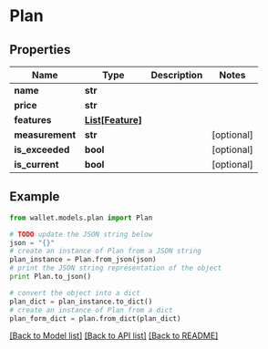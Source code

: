 # Plan


## Properties

Name | Type | Description | Notes
------------ | ------------- | ------------- | -------------
**name** | **str** |  | 
**price** | **str** |  | 
**features** | [**List[Feature]**](Feature.md) |  | 
**measurement** | **str** |  | [optional] 
**is_exceeded** | **bool** |  | [optional] 
**is_current** | **bool** |  | [optional] 

## Example

```python
from wallet.models.plan import Plan

# TODO update the JSON string below
json = "{}"
# create an instance of Plan from a JSON string
plan_instance = Plan.from_json(json)
# print the JSON string representation of the object
print Plan.to_json()

# convert the object into a dict
plan_dict = plan_instance.to_dict()
# create an instance of Plan from a dict
plan_form_dict = plan.from_dict(plan_dict)
```
[[Back to Model list]](../README.md#documentation-for-models) [[Back to API list]](../README.md#documentation-for-api-endpoints) [[Back to README]](../README.md)


